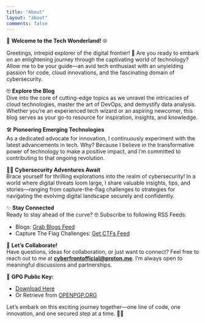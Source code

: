 ```yaml
---
title: "About"
layout: "about"
comments: false
---
```


🚀 **Welcome to the Tech Wonderland!** 🌐  

Greetings, intrepid explorer of the digital frontier! 🌟 Are you ready to embark on an enlightening journey through the captivating world of technology? Allow me to be your guide—an avid tech enthusiast with an unyielding passion for code, cloud innovations, and the fascinating domain of cybersecurity.  

🤓 **Explore the Blog**  
Dive into the core of cutting-edge topics as we unravel the intricacies of cloud technologies, master the art of DevOps, and demystify data analysis. Whether you’re an experienced tech wizard or an aspiring newcomer, this blog serves as your go-to resource for inspiration, insights, and knowledge.  

🛠️ **Pioneering Emerging Technologies**  
As a dedicated advocate for innovation, I continuously experiment with the latest advancements in tech. Why? Because I believe in the transformative power of technology to make a positive impact, and I’m committed to contributing to that ongoing revolution.  

🕵️‍♂️ **Cybersecurity Adventures Await**  
Brace yourself for thrilling explorations into the realm of cybersecurity! In a world where digital threats loom large, I share valuable insights, tips, and stories—ranging from capture-the-flag challenges to strategies for navigating the evolving digital landscape securely and confidently.  

✨ **Stay Connected**  
Ready to stay ahead of the curve? 🤓 Subscribe to following RSS Feeds:

- Blogs: [Grab Blogs Feed](/blog/index.xml)
- Capture The Flag Challenges: [Get CTFs Feed](/ctf/index.xml)

📧 **Let’s Collaborate!**  
Have questions, ideas for collaboration, or just want to connect? Feel free to reach out to me at **[cyberfrontofficial@proton.me](mailto:cyberfrontofficial@proton.me)**. I’m always open to meaningful discussions and partnerships.  

🔑 **GPG Public Key:**  
- [Download Here](/misc/publickey.asc)  
- Or Retrieve from [OPENPGP.ORG](https://keys.openpgp.org/vks/v1/by-fingerprint/B2A1748F33BAE85E5A9C49C741EBAB900757D730)  

Let’s embark on this exciting journey together—one line of code, one innovation, and one secured step at a time. 🚀✨  
